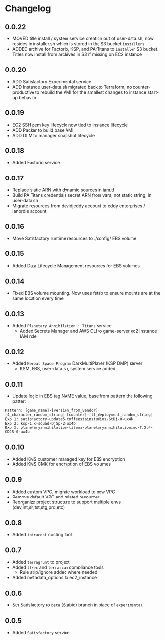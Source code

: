# Changelog

## 0.0.22

- MOVED title install / system service creation out of user-data.sh, now resides in installer.sh which is stored in the S3 bucket `installers`
- ADDED archive for Factorio, KSP, and PA:Titans to `installer` S3 bucket. Titles now install from archives in S3 if missing on EC2 instance

## 0.0.20

- ADD Satisfactory Experimental service
- ADD Instance user-data.sh migrated back to Terraform, no counter-productive to rebuild the AMI for the smallest changes to instance start-up behavior

## 0.0.19

- EC2 SSH pem key lifecycle now tied to instance lifecycle
- ADD Packer to build base AMI
- ADD DLM to manager snapshot lifecycle

## 0.0.18

- Added Factorio service

## 0.0.17

- Replace static ARN with dynamic sources in [iam.tf](terraform/aws/dev/iam.tf)
- Build PA Titans credentials secret ARN from vars, not static string, in user-data.sh
- Migrate resources from davidjeddy account to eddy enterprises / lanordie account

## 0.0.16

- Move Satisfactory runtime resources to ./config/ EBS volume

## 0.0.15

- Added Data Lifecycle Management resources for EBS volumes

## 0.0.14

- Fixed EBS volume mounting. Now uses fstab to ensure mounts are at the same location every time

## 0.0.13

- Added `Planetary Annihilation : Titans` service
  - Added Secrets Manager and AWS CLI to game-server ec2 instance IAM role

## 0.0.12

- Added `Kerbal Space Program` DarkMultiPlayer (KSP DMP) server
  - KSM, EBS, user-data.sh, system service added

## 0.0.11

- Update logic in EBS tag NAME value, base from pattern the following patter:

```text
Pattern: [game_name]-[version_from_vendor]-[4_character_random_string]-[counter]-[tf_deployment_random_string]
Exp 1: satisfactory-update5-coffeestainstudios-StDj-0-ux4b
Exp 2: ksp-1.x-squad-DjSp-2-ux4b
Exp 3: planetaryannihilation-titans-planetaryannihilationinc-7.5.4-CDJS-0-ux4b
```

## 0.0.10

- Added KMS customer managed key for EBS encryption
- Added KMS CMK for encryption of EBS volumes

## 0.0.9

- Added custom VPC, migrate workload to new VPC
- Remove default VPC and related resources
- Reorganize project structure to support multiple envs (dev,int,sit,tst,stg,prd,etc)

## 0.0.8

- Added `infracost` costing tool

## 0.0.7

- Added `terragrunt` to project
- Added `tfsec` and `terrascan` compliance tools
  - Rule skip/ignore added where needed
- Added metadata_options to ec2_instance

## 0.0.6

- Set Satisfactory to `beta` (Stable) branch in place of `experimental`

## 0.0.5

- Added `Satisfactory` service
